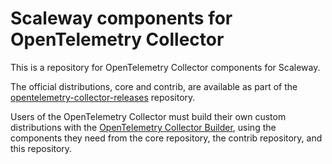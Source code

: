 # Scaleway components for OpenTelemetry Collector

This is a repository for OpenTelemetry Collector components for Scaleway.

The official distributions, core and contrib, are available as part of the [opentelemetry-collector-releases](https://github.com/open-telemetry/opentelemetry-collector-releases) repository.

Users of the OpenTelemetry Collector must build their own custom distributions with the [OpenTelemetry Collector Builder](https://github.com/open-telemetry/opentelemetry-collector/tree/main/cmd/builder), using the components they need from the core repository, the contrib repository, and this repository.

